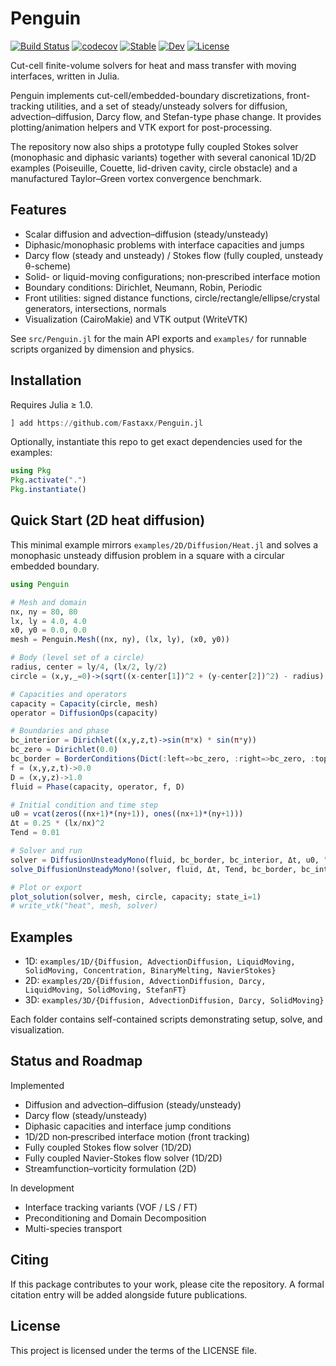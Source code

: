# Penguin

[![Build Status](https://github.com/Fastaxx/Penguin.jl/actions/workflows/CI.yml/badge.svg?branch=main)](https://github.com/Fastaxx/Penguin.jl/actions/workflows/CI.yml?query=branch%3Amain)
[![codecov](https://codecov.io/gh/Fastaxx/Penguin.jl/graph/badge.svg?token=YQUDHCTHI7)](https://codecov.io/gh/Fastaxx/Penguin.jl)
[![Stable](https://img.shields.io/badge/docs-stable-blue.svg)](https://fastaxx.github.io/Penguin.jl/stable)
[![Dev](https://img.shields.io/badge/docs-dev-blue.svg)](https://fastaxx.github.io/Penguin.jl/dev)
[![License](https://img.shields.io/badge/License-MIT-blue.svg)](./LICENSE)

Cut-cell finite-volume solvers for heat and mass transfer with moving interfaces, written in Julia.

Penguin implements cut-cell/embedded-boundary discretizations, front-tracking utilities, and a set of steady/unsteady solvers for diffusion, advection–diffusion, Darcy flow, and Stefan-type phase change. It provides plotting/animation helpers and VTK export for post-processing.

The repository now also ships a prototype fully coupled Stokes solver (monophasic and diphasic variants) together with several canonical 1D/2D examples (Poiseuille, Couette, lid-driven cavity, circle obstacle) and a manufactured Taylor–Green vortex convergence benchmark.

## Features

- Scalar diffusion and advection–diffusion (steady/unsteady)
- Diphasic/monophasic problems with interface capacities and jumps
- Darcy flow (steady and unsteady) / Stokes flow (fully coupled, unsteady θ-scheme)
- Solid- or liquid-moving configurations; non‑prescribed interface motion
- Boundary conditions: Dirichlet, Neumann, Robin, Periodic
- Front utilities: signed distance functions, circle/rectangle/ellipse/crystal generators, intersections, normals
- Visualization (CairoMakie) and VTK output (WriteVTK)

See `src/Penguin.jl` for the main API exports and `examples/` for runnable scripts organized by dimension and physics.

## Installation

Requires Julia ≥ 1.0.

```julia
] add https://github.com/Fastaxx/Penguin.jl
```

Optionally, instantiate this repo to get exact dependencies used for the examples:

```julia
using Pkg
Pkg.activate(".")
Pkg.instantiate()
```

## Quick Start (2D heat diffusion)

This minimal example mirrors `examples/2D/Diffusion/Heat.jl` and solves a monophasic unsteady diffusion problem in a square with a circular embedded boundary.

```julia
using Penguin

# Mesh and domain
nx, ny = 80, 80
lx, ly = 4.0, 4.0
x0, y0 = 0.0, 0.0
mesh = Penguin.Mesh((nx, ny), (lx, ly), (x0, y0))

# Body (level set of a circle)
radius, center = ly/4, (lx/2, ly/2)
circle = (x,y,_=0)->(sqrt((x-center[1])^2 + (y-center[2])^2) - radius)

# Capacities and operators
capacity = Capacity(circle, mesh)
operator = DiffusionOps(capacity)

# Boundaries and phase
bc_interior = Dirichlet((x,y,z,t)->sin(π*x) * sin(π*y))
bc_zero = Dirichlet(0.0)
bc_border = BorderConditions(Dict(:left=>bc_zero, :right=>bc_zero, :top=>bc_zero, :bottom=>bc_zero))
f = (x,y,z,t)->0.0
D = (x,y,z)->1.0
fluid = Phase(capacity, operator, f, D)

# Initial condition and time step
u0 = vcat(zeros((nx+1)*(ny+1)), ones((nx+1)*(ny+1)))
Δt = 0.25 * (lx/nx)^2
Tend = 0.01

# Solver and run
solver = DiffusionUnsteadyMono(fluid, bc_border, bc_interior, Δt, u0, "BE")
solve_DiffusionUnsteadyMono!(solver, fluid, Δt, Tend, bc_border, bc_interior, "BE")

# Plot or export
plot_solution(solver, mesh, circle, capacity; state_i=1)
# write_vtk("heat", mesh, solver)
```

## Examples

- 1D: `examples/1D/{Diffusion, AdvectionDiffusion, LiquidMoving, SolidMoving, Concentration, BinaryMelting, NavierStokes}`
- 2D: `examples/2D/{Diffusion, AdvectionDiffusion, Darcy, LiquidMoving, SolidMoving, StefanFT}`
- 3D: `examples/3D/{Diffusion, AdvectionDiffusion, Darcy, SolidMoving}`

Each folder contains self-contained scripts demonstrating setup, solve, and visualization.

## Status and Roadmap

 Implemented
- Diffusion and advection–diffusion (steady/unsteady)
- Darcy flow (steady/unsteady)
- Diphasic capacities and interface jump conditions
- 1D/2D non‑prescribed interface motion (front tracking)
- Fully coupled Stokes flow solver (1D/2D)
- Fully coupled Navier-Stokes flow solver (1D/2D)
- Streamfunction–vorticity formulation (2D)

In development
- Interface tracking variants (VOF / LS / FT)
- Preconditioning and Domain Decomposition
- Multi-species transport

## Citing

If this package contributes to your work, please cite the repository. A formal citation entry will be added alongside future publications.

## License

This project is licensed under the terms of the LICENSE file.
